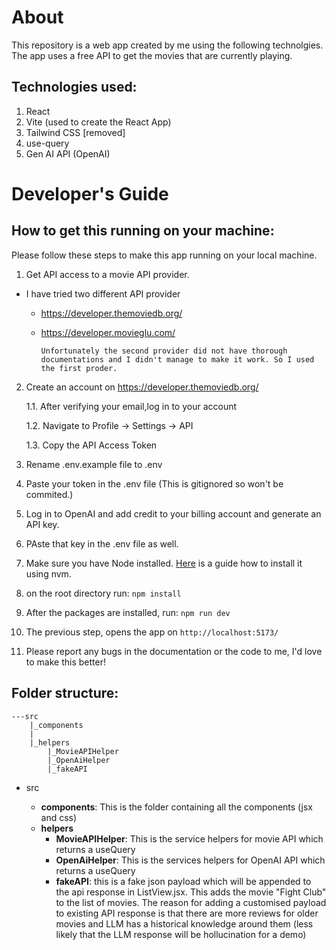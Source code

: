 # About

This repository is a web app created by me using the following technolgies.
The app uses a free API to get the movies that are currently playing.

## Technologies used:

1. React
1. Vite (used to create the React App)
1. Tailwind CSS [removed]
1. use-query
1. Gen AI API (OpenAI)

# Developer's Guide

## How to get this running on your machine:

Please follow these steps to make this app running on your local machine.

1.  Get API access to a movie API provider.

- I have tried two different API provider

  - https://developer.themoviedb.org/

  - https://developer.movieglu.com/

        Unfortunately the second provider did not have thorough documentations and I didn't manage to make it work. So I used the first proder.

2.  Create an account on https://developer.themoviedb.org/

    1.1. After verifying your email,log in to your account

    1.2. Navigate to Profile -> Settings -> API

    1.3. Copy the API Access Token

1.  Rename .env.example file to .env
1.  Paste your token in the .env file (This is gitignored so won't be commited.)
1.  Log in to OpenAI and add credit to your billing account and generate an API key.
1.  PAste that key in the .env file as well.
1.  Make sure you have Node installed. [Here](https://github.com/nvm-sh/nvm) is a guide how to install it using nvm.
1.  on the root directory run:
    `npm install`
1.  After the packages are installed, run:
    `npm run dev`
1.  The previous step, opens the app on `http://localhost:5173/`
1.  Please report any bugs in the documentation or the code to me, I'd love to make this better!

## Folder structure:

```
---src
    |_components
    |
    |_helpers
        |_MovieAPIHelper
        |_OpenAiHelper
        |_fakeAPI
```

- src

  - **components**: This is the folder containing all the components (jsx and css)
  - **helpers**
    - **MovieAPIHelper**: This is the service helpers for movie API which returns a useQuery
    - **OpenAiHelper**: This is the services helpers for OpenAI API which returns a useQuery
    - **fakeAPI**: this is a fake json payload which will be appended to the api response in ListView.jsx. This adds the movie "Fight Club" to the list of movies. The reason for adding a customised payload to existing API response is that there are more reviews for older movies and LLM has a historical knowledge around them (less likely that the LLM response will be hollucination for a demo)
